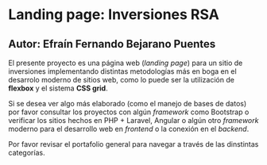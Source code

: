 # Landing page: Inversiones RSA
## Autor: Efraín Fernando Bejarano Puentes

El presente proyecto es una página web (*landing page*) para un sitio de inversiones implementando distintas metodologías más en boga en el desarrolo moderno de sitios web, como lo puede ser la utilización de **flexbox** y el sistema **CSS grid**.

Si se desea ver algo más elaborado (como el manejo de bases de datos) por favor consultar los proyectos con algún *framework* como Bootstrap o verificar los sitios hechos en PHP + Laravel, Angular o algún otro *framework* moderno para el desarrollo web en *frontend* o la conexión en el *backend*. <br>

Por favor revisar el portafolio general para navegar a través de las dinstintas categorías.